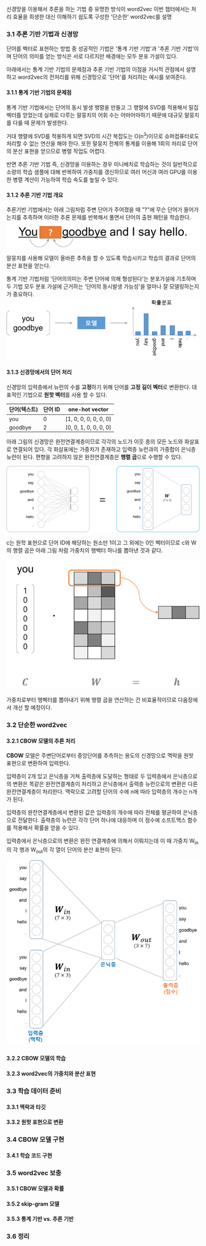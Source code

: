 신경망을 이용해서 추론을 하는 기법 중 유명한 방식이 word2vec
이번 챕터에서는 처리 효율을 희생한 대신 이해하기 쉽도록 구성한 '단순한' word2vec를 설명

### 3.1 추론 기반 기법과 신경망

단어를 벡터로 표현하는 방법 중 성공적인 기법은 '통계 기반 기법'과 '추론 기반 기법'이며 단어의 의미를 얻는 방식은 서로 다르지만 배경에는 모두 분포 가설이 있다.

아래에서는 통계 기반 기법의 문제점과 추론 기반 기법의 이점을 거시적 관점에서 설명하고 word2vec의 전처리를 위해 신경망으로 '단어'를 처리하는 예시를 보여준다.

#### 3.1.1 통계 기반 기법의 문제점

통계 기반 기법에서는 단어의 동시 발생 행렬을 만들고 그 행렬에 SVD를 적용해서 밀집 벡터를 얻었는데 실제로 다루는 말뭉치의 어휘 수는 어마어마하기 때문에 대규모 말뭉치를 다룰 때 문제가 발생한다.

거대 행렬에 SVD를 적용하게 되면 SVD의 시간 복잡도는 O(n<sup>3</sup>)이므로 슈퍼컴퓨터로도 처리할 수 없는 연산을 해야 한다. 또한 말뭉치 전체의 통계를 이용해 1회의 처리로 단어의 분산 표현을 얻으므로 병렬 작업도 어렵다.

반면 추론 기반 기법 즉, 신경망을 이용하는 경우 미니배치로 학습하는 것이 일반적으로 소량의 학습 샘플에 대해 반복하여 가중치를 갱신하므로 여러 머신과 여러 GPU를 이용한 병렬 계산이 가능하여 학습 속도를 높일 수 있다.

#### 3.1.2 추론 기반 기법 개요

추론기반 기법에서는 아래 그림처럼 주변 단어가 주어졌을 때 "?"에 무슨 단어가 들어가는지를  추측하며 이러한 추론 문제를 반복해서 풀면서 단어의 출현 패턴을 학습한다.
![주변 단어들을 맥락으로 사용해 "?"에 들어갈 단어를 추측한다.](attachments/inference.png)

말뭉치를 사용해 모델이 올바른 추측을 할 수 있도록 학습시키고 학습의 결과로 단어의 분산 표현을 얻는다.

통계 기반 기법처럼 '단어의의미는 주변 단어에 의해 형성된다'는 분포가설에 기초하며 두 기법 모두 분포 가설에 근거하는 '단어의 동시발생 가능성'을 얼마나 잘 모델링하는지가 중요하다.
![추론 기반 기법: 맥락을 입력하면 모델은 각 단어의 출현 확률을 출력한다.](attachments/inference02.png)

#### 3.1.3 신경망에서의 단어 처리

신경망의 입력층에서 뉴런의 수를 **고정**하기 위해 단어를 **고정 길이 벡터**로 변환한다. 대표적인 기법으로 **원핫 벡터**를 사용 할 수 있다.

| 단어(텍스트) | 단어 ID | one-hot vector |
| ------------ | ------- | --------------------- |
| you | 0 | [1, 0, 0, 0, 0, 0, 0] |
| goodbye | 2 | [0, 0, 1, 0, 0, 0, 0] |

아래 그림의 신경망은 완전연결계층이므로 각각의 노드가 이웃 층의 모든 노드와 화살표로 연결되어 있다. 각 화살표에는 가중치가 존재하고 입력층 뉴런과의 가중합이 은닉층 뉴런이 된다. 편향을 고려하지 않은 완전연결계층은 **행렬 곱**으로 수행할 수 있다.

![완전연결계층에 의한 변환](attachments/nn.png)

c는 원학 표현으로 단어 ID에 해당하는 원소만 1이고 그 외에는 0인 벡터이므로 c와 W의 행렬 곱은 아래 그림 처럼 가중치의 행벡터 하나를 뽑아낸 것과 같다.

![맥락 c와 가중치 W의 곱으로 해당 위치의 행벡터가 추출된다](attachments/matmul.png)

가중치로부터 행벡터를 뽑아내기 위해 행렬 곱을 연산하는 건 비효율적이므로 다음장에서 개선 할 예정이다.

### 3.2 단순한 word2vec

#### 3.2.1 CBOW 모델의 추론 처리

**CBOW** 모델은 주변단어로부터 중앙단어를 추측하는 용도의 신경망으로 맥락을 원핫 표현으로 변환하여 입력한다.

입력층이 2개 있고 은닉층을 거쳐 출력층에 도달하는 형태로 두 입력층에서 은닉층으로의 변환은 똑같은 완전연결계층이 처리하고 은닉층에서 출력층 뉴런으로의 변환은 다른 완전연결계층이 처리한다. 맥락으로 고려할 단어의 수에 n에 따라 입력층의 개수는 n개가 된다.

입력층의 완전연결계층에서 변환된 값은 입력층의 개수에 따라 전체를 평균하여 은닉층으로 전달한다. 출력층의 뉴런은 각각 단어 하나에 대응하며 이 점수에 소프트맥스 함수를 적용해서 확률을 얻을 수 있다.

입력층에서 은닉층으로의 변환은 완전 연결계층에 의해서 이뤄지는데 이 때 가중치 W<sub>in</sub>의 각 행과 W<sub>out</sub>의 각 열이 단어의 분산 표현이 된다.

![CBOW 모델의 신경망 구조](attachments/cbow.png)

#### 3.2.2 CBOW 모델의 학습

#### 3.2.3 word2vec의 가중치와 분산 표현

### 3.3 학습 데이터 준비

#### 3.3.1 맥락과 타깃

#### 3.3.2 원핫 표현으로 변환

### 3.4 CBOW 모델 구현

#### 3.4.1 학습 코드 구현

### 3.5 word2vec 보충

#### 3.5.1 CBOW 모델과 확률

#### 3.5.2 skip-gram 모델

#### 3.5.3 통계 기반 vs. 추론 기반

### 3.6 정리